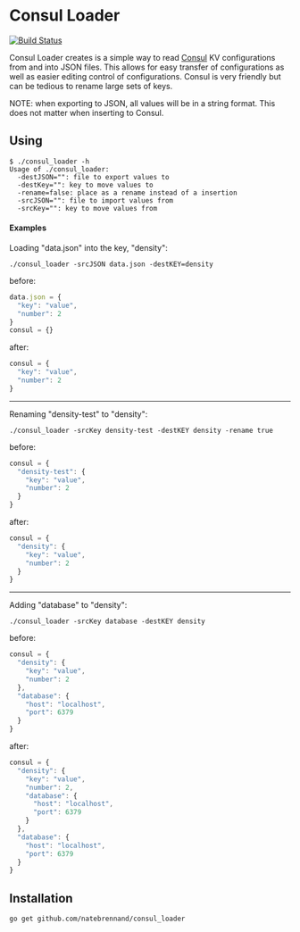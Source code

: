 
# Consul Loader

[![Build Status](https://travis-ci.org/natebrennand/consul_loader.svg?branch=master)](https://travis-ci.org/natebrennand/consul_loader)



Consul Loader creates is a simple way to read [Consul](http://consul.io) KV configurations from and into JSON files.
This allows for easy transfer of configurations as well as easier editing control of configurations.
Consul is very friendly but can be tedious to rename large sets of keys.


NOTE: when exporting to JSON, all values will be in a string format.
This does not matter when inserting to Consul.


## Using


```
$ ./consul_loader -h
Usage of ./consul_loader:
  -destJSON="": file to export values to
  -destKey="": key to move values to
  -rename=false: place as a rename instead of a insertion
  -srcJSON="": file to import values from
  -srcKey="": key to move values from
```




#### Examples




Loading "data.json" into the key, "density":
```
./consul_loader -srcJSON data.json -destKEY=density
```

before:
```js
data.json = {
  "key": "value",
  "number": 2
}
consul = {}
```

after:
```js
consul = {
  "key": "value",
  "number": 2
}
```








--------

Renaming "density-test" to "density":
```
./consul_loader -srcKey density-test -destKEY density -rename true
```



before:
```js
consul = {
  "density-test": {
    "key": "value",
    "number": 2
  }
}
```

after:
```js
consul = {
  "density": {
    "key": "value",
    "number": 2
  }
}
```











-----------

Adding "database" to "density":
```
./consul_loader -srcKey database -destKEY density
```





before:
```js
consul = {
  "density": {
    "key": "value",
    "number": 2
  },
  "database": {
    "host": "localhost",
    "port": 6379
  }
}
```

after:
```js
consul = {
  "density": {
    "key": "value",
    "number": 2,
    "database": {
      "host": "localhost",
      "port": 6379
    }
  },
  "database": {
    "host": "localhost",
    "port": 6379
  }
}
```







## Installation

```bash
go get github.com/natebrennand/consul_loader
```


